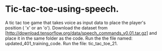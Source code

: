 # Tic-tac-toe-using-speech.
A tic tac toe game that takes voice as input data to place the player's position ( 'x' or an 'o').
Download the dataset from [http://download.tensorflow.org/data/speech_commands_v0.01.tar.gz] and place it in the same folder as the code.
Run the the file named: updated_401_training_code.
Run the file: tic_tac_toe_21.
